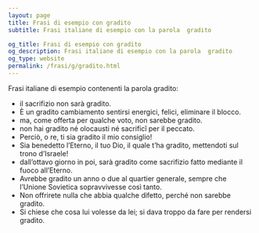 ```yaml
---
layout: page
title: Frasi di esempio con gradito 
subtitle: Frasi italiane di esempio con la parola  gradito

og_title: Frasi di esempio con gradito 
og_description: Frasi italiane di esempio con la parola  gradito
og_type: website
permalink: /frasi/g/gradito.html
---
```


Frasi italiane di esempio contenenti la parola gradito:


- il sacrifizio non sarà gradito.
- È un gradito cambiamento sentirsi energici, felici, eliminare il blocco.
- ma, come offerta per qualche voto, non sarebbe gradito.
- non hai gradito né olocausti né sacrificî per il peccato.
- Perciò, o re, ti sia gradito il mio consiglio!
- Sia benedetto l’Eterno, il tuo Dio, il quale t’ha gradito, mettendoti sul trono d’Israele!
- dall’ottavo giorno in poi, sarà gradito come sacrifizio fatto mediante il fuoco all’Eterno.
- Avrebbe gradito un anno o due al quartier generale, sempre che l’Unione Sovietica sopravvivesse così tanto.
- Non offrirete nulla che abbia qualche difetto, perché non sarebbe gradito.
- Si chiese che cosa lui volesse da lei; si dava troppo da fare per rendersi gradito.
